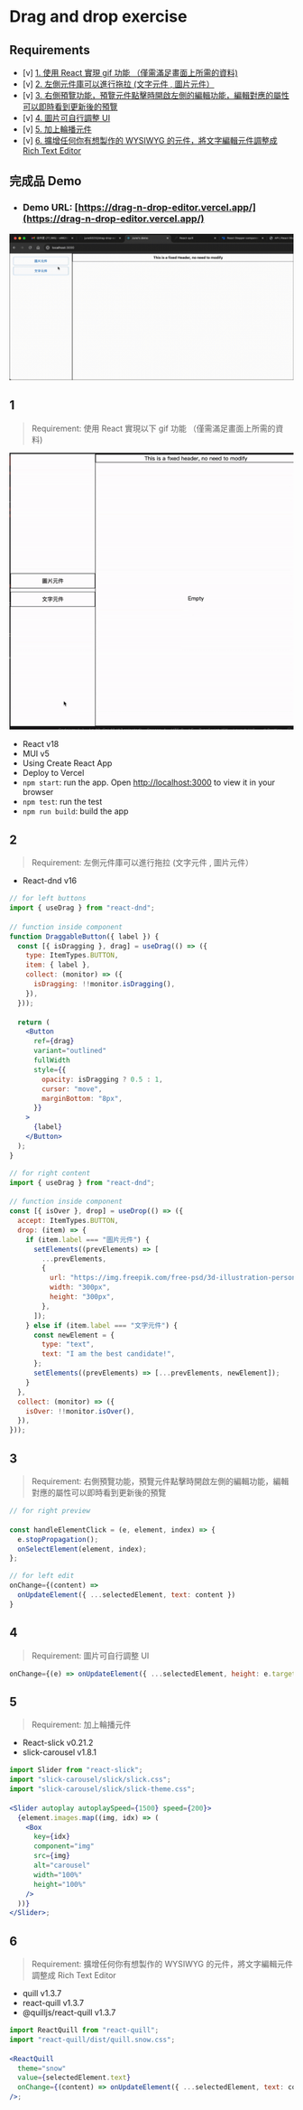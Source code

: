 # Drag and drop exercise

## Requirements

- [v] [1. 使用 React 實現 gif 功能 （僅需滿足畫面上所需的資料) ](#1)
- [v] [2. 左側元件庫可以進行拖拉 (文字元件 , 圖片元件）](#2)
- [v] [3. 右側預覽功能，預覽元件點擊時開啟左側的編輯功能，編輯對應的屬性可以即時看到更新後的預覽](#3)
- [v] [4. 圖片可自行調整 UI](#4)
- [v] [5. 加上輪播元件](#5)
- [v] [6. 擴增任何你有想製作的 WYSIWYG 的元件，將文字編輯元件調整成 Rich Text Editor](#6)

## 完成品 Demo

- ### Demo URL: [https://drag-n-drop-editor.vercel.app/](https://drag-n-drop-editor.vercel.app/)
![img](./public/demo.gif)

## 1

> Requirement: 使用 React 實現以下 gif 功能 （僅需滿足畫面上所需的資料)

![img](./public/requirement.gif)

- React v18
- MUI v5
- Using Create React App
- Deploy to Vercel
- `npm start`: run the app. Open [http://localhost:3000](http://localhost:3000) to view it in your browser
- `npm test`: run the test
- `npm run build`: build the app

## 2

> Requirement: 左側元件庫可以進行拖拉 (文字元件 , 圖片元件）

- React-dnd v16

```jsx
// for left buttons
import { useDrag } from "react-dnd";

// function inside component
function DraggableButton({ label }) {
  const [{ isDragging }, drag] = useDrag(() => ({
    type: ItemTypes.BUTTON,
    item: { label },
    collect: (monitor) => ({
      isDragging: !!monitor.isDragging(),
    }),
  }));

  return (
    <Button
      ref={drag}
      variant="outlined"
      fullWidth
      style={{
        opacity: isDragging ? 0.5 : 1,
        cursor: "move",
        marginBottom: "8px",
      }}
    >
      {label}
    </Button>
  );
}
```

```jsx
// for right content
import { useDrag } from "react-dnd";

// function inside component
const [{ isOver }, drop] = useDrop(() => ({
  accept: ItemTypes.BUTTON,
  drop: (item) => {
    if (item.label === "圖片元件") {
      setElements((prevElements) => [
        ...prevElements,
        {
          url: "https://img.freepik.com/free-psd/3d-illustration-person-with-sunglasses_23-2149436188.jpg?size=338&ext=jpg&ga=GA1.1.2082370165.1716163200&semt=sph",
          width: "300px",
          height: "300px",
        },
      ]);
    } else if (item.label === "文字元件") {
      const newElement = {
        type: "text",
        text: "I am the best candidate!",
      };
      setElements((prevElements) => [...prevElements, newElement]);
    }
  },
  collect: (monitor) => ({
    isOver: !!monitor.isOver(),
  }),
}));
```

## 3

> Requirement: 右側預覽功能，預覽元件點擊時開啟左側的編輯功能，編輯對應的屬性可以即時看到更新後的預覽

```jsx
// for right preview

const handleElementClick = (e, element, index) => {
  e.stopPropagation();
  onSelectElement(element, index);
};
```

```jsx
// for left edit
onChange={(content) =>
  onUpdateElement({ ...selectedElement, text: content })
}
```

## 4

> Requirement: 圖片可自行調整 UI

```jsx
onChange={(e) => onUpdateElement({ ...selectedElement, height: e.target.value })}
```

## 5

> Requirement: 加上輪播元件

- React-slick v0.21.2
- slick-carousel v1.8.1

```jsx
import Slider from "react-slick";
import "slick-carousel/slick/slick.css";
import "slick-carousel/slick/slick-theme.css";

<Slider autoplay autoplaySpeed={1500} speed={200}>
  {element.images.map((img, idx) => (
    <Box
      key={idx}
      component="img"
      src={img}
      alt="carousel"
      width="100%"
      height="100%"
    />
  ))}
</Slider>;
```

## 6

> Requirement: 擴增任何你有想製作的 WYSIWYG 的元件，將文字編輯元件調整成 Rich Text Editor

- quill v1.3.7
- react-quill v1.3.7
- @quilljs/react-quill v1.3.7

```jsx
import ReactQuill from "react-quill";
import "react-quill/dist/quill.snow.css";

<ReactQuill
  theme="snow"
  value={selectedElement.text}
  onChange={(content) => onUpdateElement({ ...selectedElement, text: content })}
/>;
```
